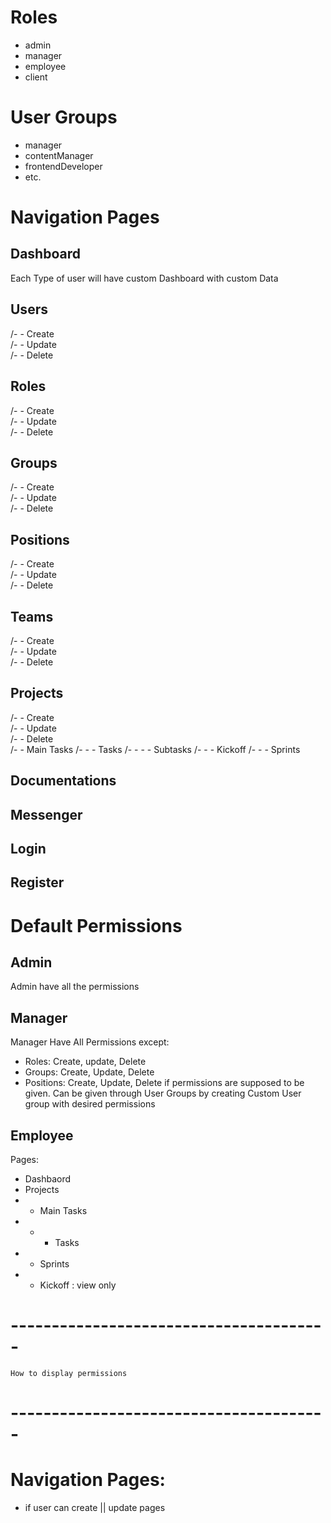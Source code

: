 # Roles
- admin
- manager
- employee
- client

# User Groups
- manager
- contentManager
- frontendDeveloper
- etc.


# Navigation Pages

## Dashboard
Each Type of user will have custom Dashboard with custom Data

## Users
/- - Create  
/- - Update  
/- - Delete  

## Roles
/- - Create  
/- - Update  
/- - Delete  

## Groups
/- - Create  
/- - Update  
/- - Delete  

## Positions
/- - Create  
/- - Update  
/- - Delete  

## Teams
/- - Create  
/- - Update  
/- - Delete  

## Projects
/- - Create  
/- - Update  
/- - Delete  
/- - Main Tasks
/- - - Tasks
/- - - - Subtasks
/- - - Kickoff
/- - - Sprints

## Documentations

## Messenger

## Login

## Register

# Default Permissions
## Admin
Admin have all the permissions 

## Manager
Manager Have All Permissions
except: 
- Roles: Create, update, Delete
- Groups: Create, Update, Delete
- Positions: Create, Update, Delete
if permissions are supposed to be given. Can be given through User Groups by creating Custom User group
with desired permissions

## Employee
Pages:
- Dashbaord
- Projects
- - Main Tasks
- - - Tasks
- - Sprints
- - Kickoff : view only

# ---------------------------------------
    How to display permissions
# ---------------------------------------
# Navigation Pages: 
- if user can create || update pages

